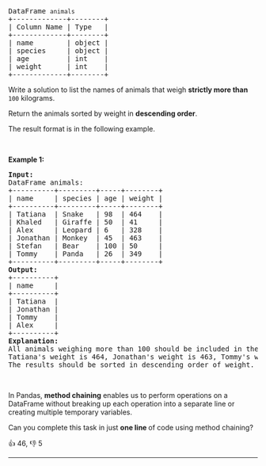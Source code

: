 <pre>
DataFrame <span><code>animals</code></span>
+-------------+--------+
| Column Name | Type   |
+-------------+--------+
| name        | object |
| species     | object |
| age         | int    |
| weight      | int    |
+-------------+--------+
</pre>

<p>Write a solution to list the names of animals that weigh <strong>strictly more than</strong> <code>100</code> kilograms.</p>

<p>Return the&nbsp;animals sorted by weight in <strong>descending order</strong>.</p>

<p>The result format is in the following example.</p>

<p>&nbsp;</p> 
<p><strong>Example 1:</strong></p>

<pre>
<strong>Input:</strong> 
DataFrame animals:
+----------+---------+-----+--------+
| name     | species | age | weight |
+----------+---------+-----+--------+
| Tatiana  | Snake   | 98  | 464    |
| Khaled   | Giraffe | 50  | 41     |
| Alex     | Leopard | 6   | 328    |
| Jonathan | Monkey  | 45  | 463    |
| Stefan   | Bear    | 100 | 50     |
| Tommy    | Panda   | 26  | 349    |
+----------+---------+-----+--------+
<strong>Output:</strong> 
+----------+
| name     |
+----------+
| Tatiana  |
| Jonathan |
| Tommy    |
| Alex     |
+----------+
<strong>Explanation:</strong> 
All animals weighing more than 100 should be included in the results table.
Tatiana's weight is 464, Jonathan's weight is 463, Tommy's weight is 349, and Alex's weight is 328.
The results should be sorted in descending order of weight.</pre>

<p>&nbsp;</p> 
<p>In Pandas, <strong>method chaining</strong> enables us to&nbsp;perform operations on a DataFrame without breaking up each operation into a separate line or creating multiple temporary variables.&nbsp;</p>

<p>Can you complete this&nbsp;task in just <strong>one line </strong>of code using method chaining?</p>

<div>👍 46, 👎 5<span style='float: right;'></span></div>

<div id="labuladong"><hr>

</div>

